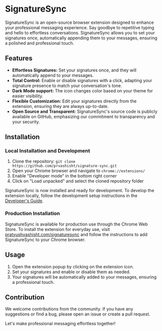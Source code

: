 # SignatureSync

SignatureSync is an open-source browser extension designed to enhance your professional messaging experience. Say goodbye to repetitive typing and hello to effortless conversations. SignatureSync allows you to set your signatures once, automatically appending them to your messages, ensuring a polished and professional touch.

## Features

- **Effortless Signatures:** Set your signatures once, and they will automatically append to your messages.
- **Total Control:** Enable or disable signatures with a click, adapting your signature presence to match your conversation's tone.
- **Dark Mode support:** The icon changes color based on your theme for easier visibility.
- **Flexible Customization:** Edit your signatures directly from the extension, ensuring they are always up-to-date.
- **Open Source and Transparent:** SignatureSync's source code is publicly available on GitHub, emphasizing our commitment to transparency and your security.

## Installation

### Local Installation and Development

1. Clone the repository: `git clone https://github.com/prvashisht/signature-sync.git`
2. Open your Chrome browser and navigate to `chrome://extensions/`
3. Enable "Developer mode" in the bottom right corner
4. Click on "Load unpacked" and select the cloned repository folder

SignatureSync is now installed and ready for development. To develop the extension locally, follow the development setup instructions in the [Developer's Guide](./DEVELOPER_GUIDE.md#making-changes).

### Production Installation

SignatureSync is available for production use through the Chrome Web Store. To install the extension for everyday use, visit [pratyushvashisht.com/signaturesync](https://pratyushvashisht.com/signaturesync) and follow the instructions to add SignatureSync to your Chrome browser.

## Usage

1. Open the extension popup by clicking on the extension icon.
2. Set your signatures and enable or disable them as needed.
3. Your signatures will be automatically added to your messages, ensuring a professional touch.

## Contribution

We welcome contributions from the community. If you have any suggestions or find a bug, please open an issue or create a pull request.

Let's make professional messaging effortless together!
